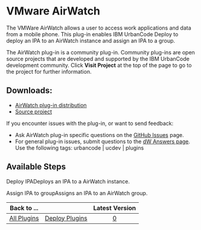 
VMware AirWatch
===============


The VMWare AirWatch allows a user to access work applications and data from a mobile phone. This plug-in enables IBM UrbanCode Deploy to deploy an IPA to an AirWatch instance and assign an IPA to a group.


The AirWatch plug-in is a community plug-in. Community plug-ins are open source projects that are developed and supported by the IBM UrbanCode development community. Click **Visit Project** at the top of the page to go to the project for further information.


Downloads:
----------

* [AirWatch plug-in distribution](https://github.com/UrbanCode/AirWatch-UCD/releases)
* [Source project](https://github.com/UrbanCode/AirWatch-UCD)

If you encounter issues with the plug-in, or want to send feedback:

* Ask AirWatch plug-in specific questions on the [GitHub Issues](https://github.com/UrbanCode/AirWatch-UCD/issues) page.
* For general plug-in issues, submit questions to the [dW Answers page](https://developer.ibm.com/answers/smart-spaces/23/urbancode.html). Use the following tags: urbancode | ucdev | plugins


Available Steps
---------------

Deploy IPADeploys an IPA to a AirWatch instance.

Assign IPA to groupAssigns an IPA to an AirWatch group.



|Back to ...||Latest Version|
| :---: | :---: | :---: |
|[All Plugins](../../index.md)|[Deploy Plugins](../README.md)|[0]()|
